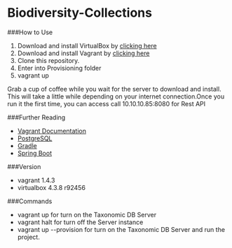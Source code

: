 # Biodiversity-Collections

###How to Use
1. Download and install VirtualBox by [clicking here](https://www.virtualbox.org/wiki/Downloads)
2. Download and install Vagrant by [clicking here](http://downloads.vagrantup.com/)
3. Clone this repository.
4. Enter into Provisioning folder
5. vagrant up

Grab a cup of coffee while you wait for the server to download and install.
This will take a little while depending on your internet connection.Once you run it the first time,
you can access call 10.10.10.85:8080 for Rest API

###Further Reading
- [Vagrant Documentation](http://docs.vagrantup.com/v2/getting-started/index.html)
- [PostgreSQL](http://www.postgresql.org/)
- [Gradle](https://gradle.org/)
- [Spring Boot](http://projects.spring.io/spring-boot/)

###Version
- vagrant 1.4.3
- virtualbox 4.3.8 r92456

###Commands
- vagrant up for turn on the Taxonomic DB Server
- vagrant halt for turn off the Server instance
- vagrant up --provision for turn on the Taxonomic DB Server and run the project.
